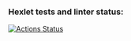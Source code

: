 ### Hexlet tests and linter status:
[![Actions Status](https://github.com/Emilya-02/layout-designer-project-lvl3/workflows/hexlet-check/badge.svg)](https://github.com/Emilya-02/layout-designer-project-lvl3/actions)